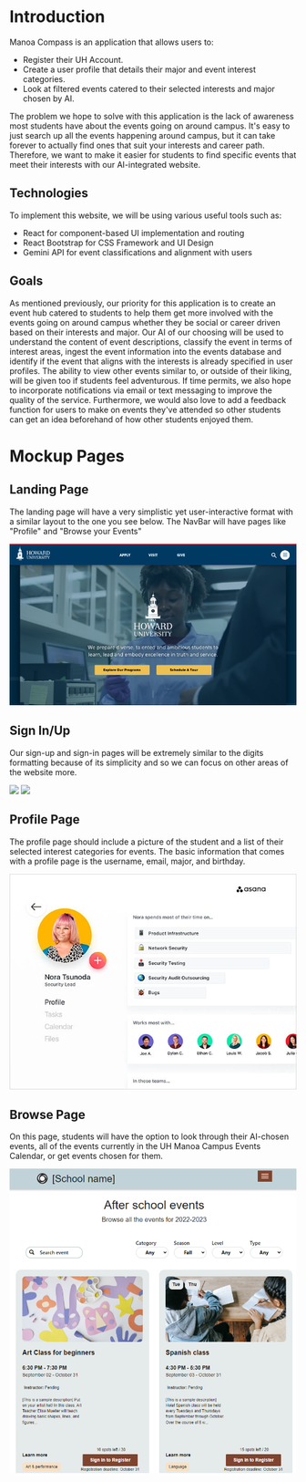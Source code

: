 # Introduction

Manoa Compass is an application that allows users to:

* Register their UH Account.
* Create a user profile that details their major and event interest categories.
* Look at filtered events catered to their selected interests and major chosen by AI.

The problem we hope to solve with this application is the lack of awareness most students have about the events going on around campus. It's easy to just search up all the events happening around campus, but it can take forever to actually find ones that suit your interests and career path. Therefore, we want to make it easier for students to find specific events that meet their interests with our AI-integrated website.

## Technologies

To implement this website, we will be using various useful tools such as:

* React for component-based UI implementation and routing
* React Bootstrap for CSS Framework and UI Design
* Gemini API for event classifications and alignment with users

## Goals
As mentioned previously, our priority for this application is to create an event hub catered to students to help them get more involved with the events going on around campus whether they be social or career driven based on their interests and major. Our AI of our choosing will be used to understand the content of event descriptions, classify the event in terms of interest areas, ingest the event information into the events database and identify if the event that aligns with the interests is already specified in user profiles. The ability to view other events similar to, or outside of their liking, will be given too if students feel adventurous. If time permits, we also hope to incorporate notifications via email or text messaging to improve the quality of the service. Furthermore, we would also love to add a feedback function for users to make on events they've attended so other students can get an idea beforehand of how other students enjoyed them. 

# Mockup Pages

## Landing Page
The landing page will have a very simplistic yet user-interactive format with a similar layout to the one you see below. The NavBar will have pages like "Profile" and "Browse your Events"

<img src="imgs/landing.png">

## Sign In/Up
Our sign-up and sign-in pages will be extremely similar to the digits formatting because of its simplicity and so we can focus on other areas of the website more.

<img src="imgs/signin.png">

<img src="imgs/signup.png">

## Profile Page
The profile page should include a picture of the student and a list of their selected interest categories for events. The basic information that comes with a profile page is the username, email, major, and birthday.

<img src="imgs/profile.webp">

## Browse Page
On this page, students will have the option to look through their AI-chosen events, all of the events currently in the UH Manoa Campus Events Calendar, or get events chosen for them.

<img src="imgs/events.png">
